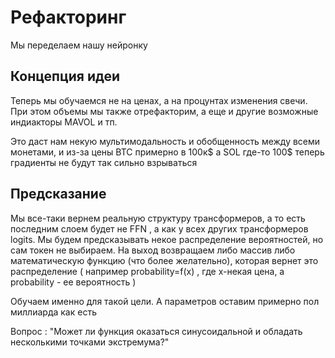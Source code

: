 # Рефакторинг

Мы переделаем нашу нейронку

## Концепция идеи

Теперь мы обучаемся не на ценах, а на процунтах изменения свечи. При этом объемы мы также отрефакторим, а еще и другие возможные индиакторы MAVOL и тп.

Это даст нам некую мультимодальность и обобщенность между всеми монетами, и из-за цены BTC примерно в 100к$ а SOL где-то 100$ теперь градиенты не будут так сильно взрываться

## Предсказание 

Мы все-таки вернем реальную структуру трансформеров, а то есть последним слоем будет не FFN , а как у всех других трансформеров logits. Мы будем предсказывать некое распределение вероятностей, но сам токен не выбираем. На выход возвращаем либо массив либо математическую функцию (что более желательно), которая вернет это распределение ( например probability=f(x) , где x-некая цена, а probability - ее вероятность )

Обучаем именно для такой цели. А параметров оставим примерно пол миллиарда как есть

Вопрос : "Может ли функция оказаться синусоидальной и обладать несколькими точками экстремума?"